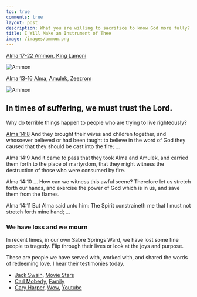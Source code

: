 ```yaml
---
toc: true
comments: true
layout: post
description: What you are willing to sacrifice to know God more fully?
title: I Will Make an Instrument of Thee
image: /images/ammon.png
---
```



[Alma 17-22 Ammon, King Lamoni](https://www.churchofjesuschrist.org/study/manual/come-follow-me-for-home-and-church-book-of-mormon-2024/27?lang=eng)

![Ammon]({{site.baseurl}}/images/ammon.png)

[Alma 13-16 Alma, Amulek, Zeezrom](https://www.churchofjesuschrist.org/study/manual/come-follow-me-for-home-and-church-book-of-mormon-2024/26?lang=eng)

![Ammon]({{site.baseurl}}/images/alma_amulek.jpeg)


## In times of suffering, we must trust the Lord. 
Why do terrible things happen to people who are trying to live righteously?

[Alma 14:8](https://www.churchofjesuschrist.org/study/scriptures/bofm/alma/14?lang=eng&id=p8-p13#p8) And they brought their wives and children together, and whosoever believed or had been taught to believe in the word of God they caused that they should be cast into the fire; ...

Alma 14:9 And it came to pass that they took Alma and Amulek, and carried them forth to the place of martyrdom, that they might witness the destruction of those who were consumed by fire.

Alma 14:10 ... How can we witness this awful scene? Therefore let us stretch forth our hands, and exercise the power of God which is in us, and save them from the flames.

Alma 14:11 But Alma said unto him: The Spirit constraineth me that I must not stretch forth mine hand; ...

### We have loss and we mourn
In recent times, in our own Sabre Springs Ward, we have lost some fine people to tragedy.  Flip through their lives or look at the joys and purpose.

These are people we have served with, worked with, and shared the words of redeeming love.  I hear their testimonies today.

- [Jack Swain](https://www.powaybernardomortuary.net/obituary/john-swain-ii), [Movie Stars](https://cdn.batesvilletechnology.com/fh_live/15500/15546/images/obituaries/8265776.jpg)
- [Carl Moberly](https://www.facebook.com/photo/?fbid=10206504395597539&set=pob.1512953339), [Family](https://www.facebook.com/photo/?fbid=10207741162020031&set=ecnf.1499642160)
- [Cary Harper](https://www.facebook.com/cary.harper), [Wow](https://www.facebook.com/photo/?fbid=7727132774034894&set=pcb.7727158867365618), [Youtube](https://www.youtube.com/watch?v=E-XE5iLzKOs)
